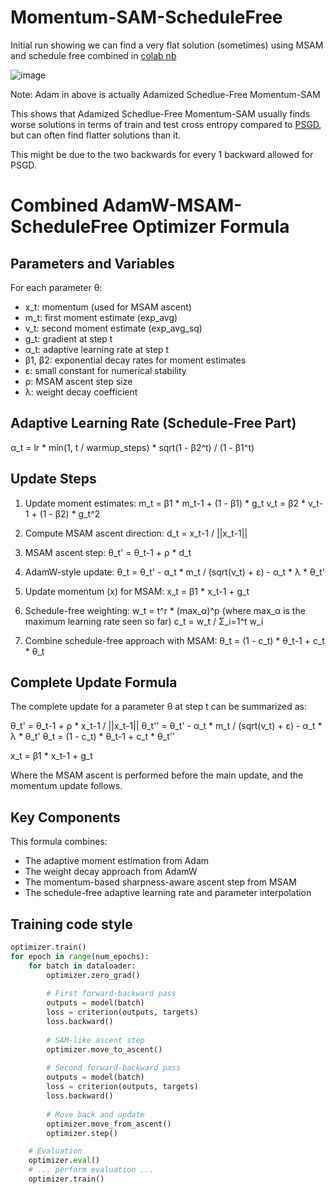 # Momentum-SAM-ScheduleFree
Initial run showing we can find a very flat solution (sometimes) using MSAM and schedule free combined in [colab nb](https://colab.research.google.com/drive/1SWsIn1L2vc0AuWnAybO5pJmMGvPDE5Q6?usp=sharing)

![image](https://github.com/user-attachments/assets/67cd0cd4-305b-43aa-80a0-7babd42f09f4)

Note: Adam in above is actually Adamized Schedlue-Free Momentum-SAM 

This shows that Adamized Schedlue-Free Momentum-SAM usually finds worse solutions in terms of train and test cross entropy compared to [PSGD](https://github.com/lixilinx/psgd_torch/tree/master), but can often find flatter solutions than it. 

This might be due to the two backwards for every 1 backward allowed for PSGD. 

# Combined AdamW-MSAM-ScheduleFree Optimizer Formula 

## Parameters and Variables

For each parameter θ:

- x_t: momentum (used for MSAM ascent)
- m_t: first moment estimate (exp_avg)
- v_t: second moment estimate (exp_avg_sq)
- g_t: gradient at step t
- α_t: adaptive learning rate at step t
- β1, β2: exponential decay rates for moment estimates
- ε: small constant for numerical stability
- ρ: MSAM ascent step size
- λ: weight decay coefficient

## Adaptive Learning Rate (Schedule-Free Part)

α_t = lr * min(1, t / warmup_steps) * sqrt(1 - β2^t) / (1 - β1^t)

## Update Steps

1. Update moment estimates:
   m_t = β1 * m_t-1 + (1 - β1) * g_t
   v_t = β2 * v_t-1 + (1 - β2) * g_t^2

2. Compute MSAM ascent direction:
   d_t = x_t-1 / ||x_t-1||

3. MSAM ascent step:
   θ_t' = θ_t-1 + ρ * d_t

4. AdamW-style update:
   θ_t = θ_t' - α_t * m_t / (sqrt(v_t) + ε) - α_t * λ * θ_t'

5. Update momentum (x) for MSAM:
   x_t = β1 * x_t-1 + g_t

6. Schedule-free weighting:
   w_t = t^r * (max_α)^p  (where max_α is the maximum learning rate seen so far)
   c_t = w_t / Σ_i=1^t w_i

7. Combine schedule-free approach with MSAM:
   θ_t = (1 - c_t) * θ_t-1 + c_t * θ_t

## Complete Update Formula

The complete update for a parameter θ at step t can be summarized as:

θ_t' = θ_t-1 + ρ * x_t-1 / ||x_t-1||
θ_t'' = θ_t' - α_t * m_t / (sqrt(v_t) + ε) - α_t * λ * θ_t'
θ_t = (1 - c_t) * θ_t-1 + c_t * θ_t''

x_t = β1 * x_t-1 + g_t

Where the MSAM ascent is performed before the main update, and the momentum update follows.

## Key Components

This formula combines:
- The adaptive moment estimation from Adam
- The weight decay approach from AdamW
- The momentum-based sharpness-aware ascent step from MSAM
- The schedule-free adaptive learning rate and parameter interpolation


## Training code style 
   ```python
   optimizer.train()
   for epoch in range(num_epochs):
       for batch in dataloader:
           optimizer.zero_grad()
           
           # First forward-backward pass
           outputs = model(batch)
           loss = criterion(outputs, targets)
           loss.backward()
           
           # SAM-like ascent step
           optimizer.move_to_ascent()
           
           # Second forward-backward pass
           outputs = model(batch)
           loss = criterion(outputs, targets)
           loss.backward()
           
           # Move back and update
           optimizer.move_from_ascent()
           optimizer.step()
   
       # Evaluation
       optimizer.eval()
       # ... perform evaluation ...
       optimizer.train()
